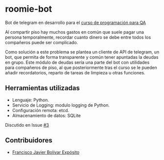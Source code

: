 # roomie-bot
Bot de telegram en desarrollo para el [curso de programación para QA](https://github.com/JJ/curso-tdd)

Al compartir piso hay muchos gastos en común que suele pagar una persona temporalmente, recordar cuanto dinero se debe entre todos los compañeros puede ser complicado.

Como solución a este problema se plantea un cliente de API de telegram, un bot, que permita de forma transparente y común tener apuntadas la deudas en grupo. Este módulo de deudas sería una parte del bot con utilidades para compañeros de piso, al que posteriormente tras el curso se le pueden añadir recordatorios, reparto de tareas de limpieza u otras funciones.

## Herramientas utilizadas

+ Lenguaje: Python.
+ Servicio de Logging: modulo logging de Python.
+ Configuración remota: etcd.
+ Almacenamiento de datos: SQLite

Discutido en Issue [#3](https://github.com/dipzza/roomie-bot/issues/3)


## Contribuidores
+ [Francisco Javier Bolívar Expósito](https://github.com/dipzza)
